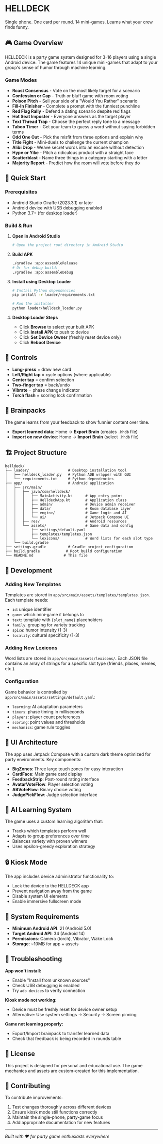 # HELLDECK
Single phone. One card per round. 14 mini-games. Learns what your crew finds funny.

## 🎮 Game Overview

HELLDECK is a party game system designed for 3-16 players using a single Android device. The game features 14 unique mini-games that adapt to your group's sense of humor through machine learning.

### Game Modes
- **Roast Consensus** - Vote on the most likely target for a scenario
- **Confession or Cap** - Truth or bluff game with room voting
- **Poison Pitch** - Sell your side of a "Would You Rather" scenario
- **Fill-In Finisher** - Complete a prompt with the funniest punchline
- **Red Flag Rally** - Defend a dating scenario despite red flags
- **Hot Seat Imposter** - Everyone answers as the target player
- **Text Thread Trap** - Choose the perfect reply tone to a message
- **Taboo Timer** - Get your team to guess a word without saying forbidden terms
- **Odd One Out** - Pick the misfit from three options and explain why
- **Title Fight** - Mini-duels to challenge the current champion
- **Alibi Drop** - Weave secret words into an excuse without detection
- **Hype or Yike** - Pitch a ridiculous product with a straight face
- **Scatterblast** - Name three things in a category starting with a letter
- **Majority Report** - Predict how the room will vote before they do

## 🚀 Quick Start

### Prerequisites
- Android Studio Giraffe (2023.3.1) or later
- Android device with USB debugging enabled
- Python 3.7+ (for desktop loader)

### Build & Run

1. **Open in Android Studio**
   ```bash
   # Open the project root directory in Android Studio
   ```

2. **Build APK**
   ```bash
   ./gradlew :app:assembleRelease
   # Or for debug build:
   ./gradlew :app:assembleDebug
   ```

3. **Install using Desktop Loader**
   ```bash
   # Install Python dependencies
   pip install -r loader/requirements.txt

   # Run the installer
   python loader/helldeck_loader.py
   ```

4. **Desktop Loader Steps**
   - Click **Browse** to select your built APK
   - Click **Install APK** to push to device
   - Click **Set Device Owner** (freshly reset device only)
   - Click **Reboot Device**

## 🎯 Controls

- **Long-press** = draw new card
- **Left/Right tap** = cycle options (where applicable)
- **Center tap** = confirm selection
- **Two-finger tap** = back/undo
- **Vibrate** = phase change indicator
- **Torch flash** = scoring lock confirmation

## 🧠 Brainpacks

The game learns from your feedback to show funnier content over time.

- **Export learned data**: Home → **Export Brain** (creates `.hhdb` file)
- **Import on new device**: Home → **Import Brain** (select `.hhdb` file)

## 🏗️ Project Structure

```
helldeck/
├── loader/                  # Desktop installation tool
│   ├── helldeck_loader.py   # Python ADB wrapper with GUI
│   └── requirements.txt     # Python dependencies
├── app/                     # Android application
│   ├── src/main/
│   │   ├── java/com/helldeck/
│   │   │   ├── MainActivity.kt      # App entry point
│   │   │   ├── HelldeckApp.kt       # Application class
│   │   │   ├── admin/               # Device admin receiver
│   │   │   ├── data/                # Room database layer
│   │   │   ├── engine/              # Game logic and AI
│   │   │   └── ui/                  # Jetpack Compose UI
│   │   ├── res/                     # Android resources
│   │   └── assets/                  # Game data and config
│   │       ├── settings/default.yaml
│   │       ├── templates/templates.json
│   │       └── lexicons/            # Word lists for each slot type
│   └── build.gradle
├── settings.gradle          # Gradle project configuration
├── build.gradle            # Root build configuration
└── README.md              # This file
```

## 🔧 Development

### Adding New Templates

Templates are stored in `app/src/main/assets/templates/templates.json`. Each template needs:
- `id`: unique identifier
- `game`: which mini-game it belongs to
- `text`: template with `{slot_name}` placeholders
- `family`: grouping for variety tracking
- `spice`: humor intensity (1-3)
- `locality`: cultural specificity (1-3)

### Adding New Lexicons

Word lists are stored in `app/src/main/assets/lexicons/`. Each JSON file contains an array of strings for a specific slot type (friends, places, memes, etc.).

### Configuration

Game behavior is controlled by `app/src/main/assets/settings/default.yaml`:
- `learning`: AI adaptation parameters
- `timers`: phase timing in milliseconds
- `players`: player count preferences
- `scoring`: point values and thresholds
- `mechanics`: game rule toggles

## 🎨 UI Architecture

The app uses Jetpack Compose with a custom dark theme optimized for party environments. Key components:

- **BigZones**: Three large touch zones for easy interaction
- **CardFace**: Main game card display
- **FeedbackStrip**: Post-round rating interface
- **AvatarVoteFlow**: Player selection voting
- **ABVoteFlow**: Binary choice voting
- **JudgePickFlow**: Judge selection interface

## 🤖 AI Learning System

The game uses a custom learning algorithm that:
- Tracks which templates perform well
- Adapts to group preferences over time
- Balances variety with proven winners
- Uses epsilon-greedy exploration strategy

## 🔒 Kiosk Mode

The app includes device administrator functionality to:
- Lock the device to the HELLDECK app
- Prevent navigation away from the game
- Disable system UI elements
- Enable immersive fullscreen mode

## 📱 System Requirements

- **Minimum Android API**: 21 (Android 5.0)
- **Target Android API**: 34 (Android 14)
- **Permissions**: Camera (torch), Vibrator, Wake Lock
- **Storage**: ~10MB for app + assets

## 🐛 Troubleshooting

**App won't install:**
- Enable "Install from unknown sources"
- Check USB debugging is enabled
- Try `adb devices` to verify connection

**Kiosk mode not working:**
- Device must be freshly reset for device owner setup
- Alternative: Use system settings → Security → Screen pinning

**Game not learning properly:**
- Export/Import brainpack to transfer learned data
- Check that feedback is being recorded in rounds table

## 📄 License

This project is designed for personal and educational use. The game mechanics and assets are custom-created for this implementation.

## 🤝 Contributing

To contribute improvements:
1. Test changes thoroughly across different devices
2. Ensure kiosk mode still functions correctly
3. Maintain the single-phone, party-game focus
4. Add appropriate documentation for new features

---

*Built with ❤️ for party game enthusiasts everywhere*